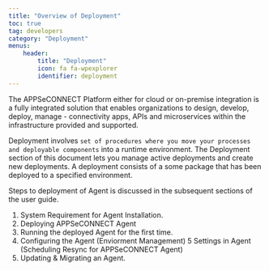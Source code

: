 ```yaml
---
title: "Overview of Deployment"
toc: true
tag: developers
category: "Deployment"
menus: 
    header:
        title: "Deployment"
        icon: fa fa-wpexplorer
        identifier: deployment               
---
```


The APPSeCONNECT Platform either for cloud or on-premise integration is a fully integrated solution that enables 
organizations to design, develop, deploy, manage - connectivity apps, APIs and microservices within 
the infrastructure provided and supported.

Deployment involves `set of procedures where you move your processes and deployable components` 
into a runtime environment. The Deployment section of this document lets you manage active deployments 
and create new deployments. A deployment consists of a some package that has been deployed to a specified environment.

Steps to deployment of Agent is discussed in the subsequent sections of the user guide.

1. System Requirement for Agent Installation. 
2. Deploying APPSeCONNECT Agent
2. Running the deployed Agent for the first time.
4. Configuring the Agent (Enviorment Management)
5  Settings in Agent (Scheduling Resync for APPSeCONNECT Agent)
6. Updating & Migrating an Agent.

